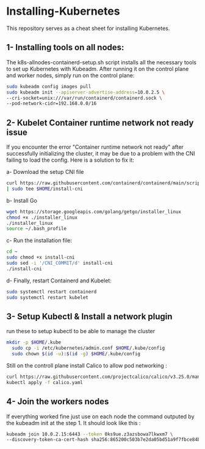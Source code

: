 # Installing-Kubernetes

This repository serves as a cheat sheet for installing Kubernetes. 

## 1- Installing tools on all nodes: 

The k8s-allnodes-containerd-setup.sh script installs all the necessary tools to set up Kubernetes with Kubeadm. 
After running it on the control plane and worker nodes, simply run on the control plane:

```bash
sudo kubeadm config images pull
sudo kubeadm init --apiserver-advertise-address=10.0.2.5 \
--cri-socket=unix:///var/run/containerd/containerd.sock \
--pod-network-cidr=192.168.0.0/16
``` 
## 2- Kubelet Container runtime network not ready issue

If you encounter the error "Container runtime network not ready" after successfully initializing the cluster, 
it may be due to a problem with the CNI failing to load the config. Here is a solution to fix it:

a- Download the setup CNI file

```bash
curl https://raw.githubusercontent.com/containerd/containerd/main/script/setup/install-cni \ 
| sudo tee $HOME/install-cni
```
b- Install Go 
```bash
wget https://storage.googleapis.com/golang/getgo/installer_linux
chmod +x ./installer_linux
./installer_linux
source ~/.bash_profile
```
c- Run the installation file:
```bash
cd ~
sudo chmod +x install-cni
sudo sed -i '/CNI_COMMIT/d' install-cni
./install-cni
```

d- Finally, restart Containerd and Kubelet:
```bash
sudo systemctl restart containerd
sudo systemctl restart kubelet
```
## 3- Setup Kubectl & Install a network plugin 

run these to setup kubectl to be able to manage the cluster 
```bash
mkdir -p $HOME/.kube
  sudo cp -i /etc/kubernetes/admin.conf $HOME/.kube/config
  sudo chown $(id -u):$(id -g) $HOME/.kube/config
```

Still on the controll plane install Calico to allow pod networking :
```bash
curl https://raw.githubusercontent.com/projectcalico/calico/v3.25.0/manifests/calico.yaml -O
kubectl apply -f calico.yaml
```

## 4- Join the workers nodes 

If everything worked fine just use on each node the command outputed by the kubeadm init at the step 1. It should look like this :
```bash
kubeadm join 10.0.2.15:6443 --token 0ks9ue.z3azsbowa7lkwxm7 \
--discovery-token-ca-cert-hash sha256:865200c503b7e2da05bd51a9f7fbce84b3f467a08b9aa614f36ce7fc40250a24
```

